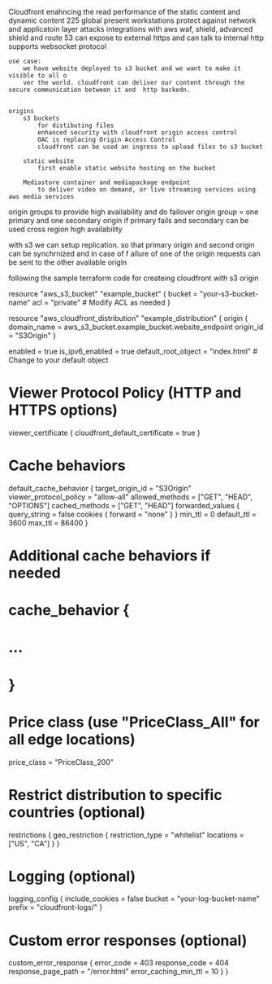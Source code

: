 Cloudfront
    enahncing the read performance of the static content and dynamic content
    225 global present workstations
    protect against network and applicatoin layer attacks
    integrations with aws waf, shield, advanced shield and route 53
    can  expose to external https and can talk to internal http
    supports websocket protocol

    use case:
        we have website deployed to s3 bucket and we want to make it visible to all o
        ver the world. cloudfront can deliver our content through the secure communication between it and  http backedn.


    origins
        s3 buckets
            for distibuting files
            enhanced security with cloudfront origin access control
            OAC is replacing Origin Access Control
            cloudfront can be used an ingress to upload files to s3 bucket

        static website
            first enable static website hosting on the bucket

        Mediastore container and mediapackage endpoint
            to deliver video on demand, or live streaming services using aws media services


origin groups
  to provide high availability and do failover
  origin group = one primary and one secondary origin
  if primary fails and secondary can be used
  cross region high availability

  with s3 we can setup replication. so that primary origin and second origin can be synchrnized and in case of f
  ailure of one of the origin requests can be sent to the other available origin



following the sample terraform code for createing cloudfront with s3 origin

resource "aws_s3_bucket" "example_bucket" {
  bucket = "your-s3-bucket-name"
  acl    = "private" # Modify ACL as needed
}

resource "aws_cloudfront_distribution" "example_distribution" {
  origin {
    domain_name = aws_s3_bucket.example_bucket.website_endpoint
    origin_id   = "S3Origin"
  }

  enabled             = true
  is_ipv6_enabled     = true
  default_root_object = "index.html" # Change to your default object

  # Viewer Protocol Policy (HTTP and HTTPS options)
  viewer_certificate {
    cloudfront_default_certificate = true
  }

  # Cache behaviors
  default_cache_behavior {
    target_origin_id       = "S3Origin"
    viewer_protocol_policy = "allow-all"
    allowed_methods        = ["GET", "HEAD", "OPTIONS"]
    cached_methods         = ["GET", "HEAD"]
    forwarded_values {
      query_string = false
      cookies {
        forward = "none"
      }
    }
    min_ttl                = 0
    default_ttl            = 3600
    max_ttl                = 86400
  }

  # Additional cache behaviors if needed
  # cache_behavior {
  #   ...
  # }

  # Price class (use "PriceClass_All" for all edge locations)
  price_class = "PriceClass_200"

  # Restrict distribution to specific countries (optional)
  restrictions {
    geo_restriction {
      restriction_type = "whitelist"
      locations        = ["US", "CA"]
    }
  }

  # Logging (optional)
  logging_config {
    include_cookies = false
    bucket          = "your-log-bucket-name"
    prefix          = "cloudfront-logs/"
  }

  # Custom error responses (optional)
  custom_error_response {
    error_code           = 403
    response_code        = 404
    response_page_path   = "/error.html"
    error_caching_min_ttl = 10
  }
}
